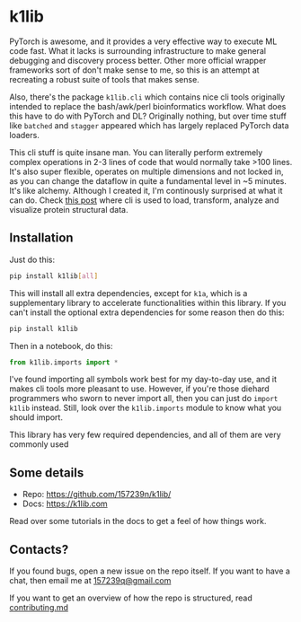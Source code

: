 # k1lib

PyTorch is awesome, and it provides a very effective way to execute ML code fast. What it lacks is surrounding infrastructure to make general debugging and discovery process better. Other more official wrapper frameworks sort of don't make sense to me, so this is an attempt at recreating a robust suite of tools that makes sense.

Also, there's the package `k1lib.cli` which contains nice cli tools originally intended to replace the bash/awk/perl bioinformatics workflow. What does this have to do with PyTorch and DL? Originally nothing, but over time stuff like `batched` and `stagger` appeared which has largely replaced PyTorch data loaders.

This cli stuff is quite insane man. You can literally perform extremely complex operations in 2-3 lines of code that would normally take >100 lines. It's also super flexible, operates on multiple dimensions and not locked in, as you can change the dataflow in quite a fundamental level in ~5 minutes. It's like alchemy. Although I created it, I'm continously surprised at what it can do. Check [this post](https://mlexps.com/mo/3-cif-visualize/) where cli is used to load, transform, analyze and visualize protein structural data.

## Installation

Just do this:

```bash
pip install k1lib[all]
```

This will install all extra dependencies, except for `k1a`, which is a supplementary library to accelerate functionalities within this library. If you can't install the optional extra dependencies for some reason then do this:

```bash
pip install k1lib
```

Then in a notebook, do this:

```python
from k1lib.imports import *
```

I've found importing all symbols work best for my day-to-day use, and it makes
cli tools more pleasant to use. However, if you're those diehard programmers
who sworn to never import all, then you can just do `import k1lib` instead.
Still, look over the `k1lib.imports` module to know what you should import.

This library has very few required dependencies, and all of them are very commonly used

## Some details

- Repo: https://github.com/157239n/k1lib/
- Docs: https://k1lib.com

Read over some tutorials in the docs to get a feel of how things work.

## Contacts?

If you found bugs, open a new issue on the repo itself. If you want to have a chat, then email me at 157239q@gmail.com

If you want to get an overview of how the repo is structured, read [contributing.md](contributing.md)
